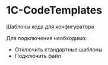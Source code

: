# 1C-CodeTemplates
Шаблоны кода для конфигуратора

Для подключения необходимо:

+ Отключить стандартные шаблоны
+ Подключить файл
